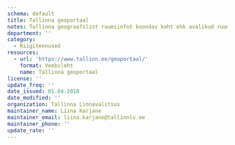 ```yaml
---
schema: default
title: Tallinna geoportaal
notes: Tallinna geograafilist ruumiinfot koondav koht ehk avalikud ruumiandmed. Andmete uuendamine toimub korra kvartalis.
department: ''
category:
  - Riigiteenused
resources:
  - url: 'https://www.tallinn.ee/geoportaal/'
    format: Veebileht
    name: Tallinna geoportaal
license: ''
update_freq: ''
date_issued: 01.04.2018
date_modified: ''
organization: Tallinna Linnavalitsus
maintainer_name: Liina Karjane
maintainer_email: liina.karjane@tallinnlv.ee
maintainer_phone: ''
update_rate: ''
---
```

